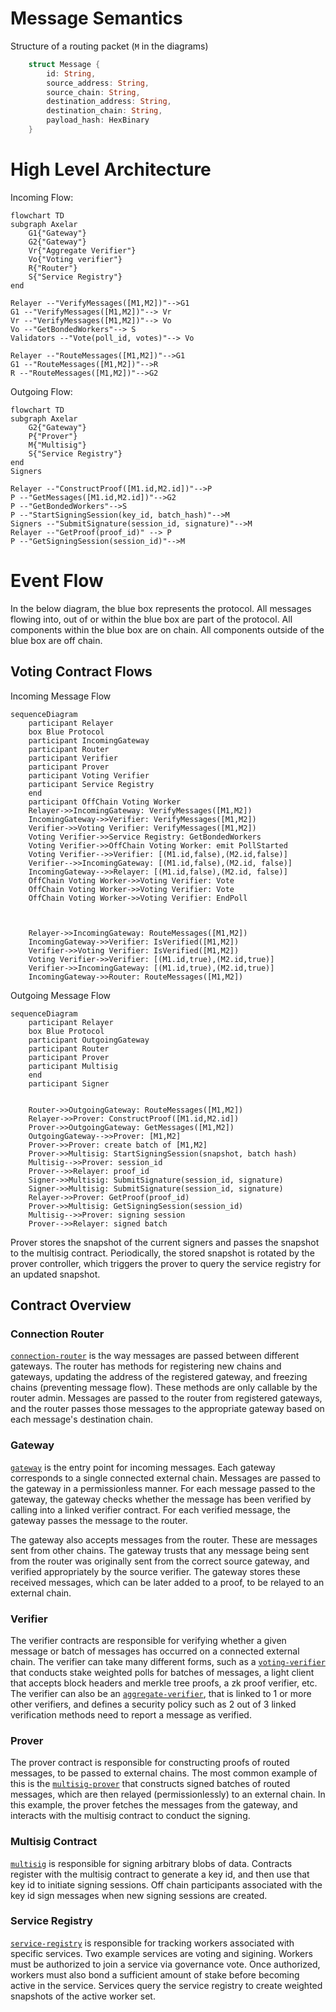 # Message Semantics
Structure of a routing packet (`M` in the diagrams)
```rust
    struct Message {
        id: String,
        source_address: String,
        source_chain: String,
        destination_address: String,
        destination_chain: String,
        payload_hash: HexBinary
    }
```
# High Level Architecture
Incoming Flow:
```mermaid
flowchart TD
subgraph Axelar
	G1{"Gateway"}
    G2{"Gateway"}
	Vr{"Aggregate Verifier"}
	Vo{"Voting verifier"}
	R{"Router"}
    S{"Service Registry"}
end

Relayer --"VerifyMessages([M1,M2])"-->G1
G1 --"VerifyMessages([M1,M2])"--> Vr
Vr --"VerifyMessages([M1,M2])"--> Vo
Vo --"GetBondedWorkers"--> S
Validators --"Vote(poll_id, votes)"--> Vo

Relayer --"RouteMessages([M1,M2])"-->G1
G1 --"RouteMessages([M1,M2])"-->R
R --"RouteMessages([M1,M2])"-->G2
```
Outgoing Flow:
```mermaid
flowchart TD
subgraph Axelar
    G2{"Gateway"}
    P{"Prover"}
    M{"Multisig"}
    S{"Service Registry"}
end
Signers

Relayer --"ConstructProof([M1.id,M2.id])"-->P
P --"GetMessages([M1.id,M2.id])"-->G2
P --"GetBondedWorkers"-->S
P --"StartSigningSession(key_id, batch_hash)"-->M
Signers --"SubmitSignature(session_id, signature)"-->M
Relayer --"GetProof(proof_id)" --> P
P --"GetSigningSession(session_id)"-->M
```

# Event Flow

In the below diagram, the blue box represents the protocol. All messages flowing into, out of or within the blue box
are part of the protocol. All components within the blue box are on chain. All components outside of the blue box are off chain.

## Voting Contract Flows
Incoming Message Flow
```mermaid
sequenceDiagram
    participant Relayer
    box Blue Protocol
    participant IncomingGateway
    participant Router
    participant Verifier
    participant Prover
    participant Voting Verifier
    participant Service Registry
    end
    participant OffChain Voting Worker
    Relayer->>IncomingGateway: VerifyMessages([M1,M2])
    IncomingGateway->>Verifier: VerifyMessages([M1,M2])
    Verifier->>Voting Verifier: VerifyMessages([M1,M2])
    Voting Verifier->>Service Registry: GetBondedWorkers
    Voting Verifier->>OffChain Voting Worker: emit PollStarted
    Voting Verifier-->>Verifier: [(M1.id,false),(M2.id,false)]
    Verifier-->>IncomingGateway: [(M1.id,false),(M2.id, false)]
    IncomingGateway-->>Relayer: [(M1.id,false),(M2.id, false)]
    OffChain Voting Worker->>Voting Verifier: Vote
    OffChain Voting Worker->>Voting Verifier: Vote
    OffChain Voting Worker->>Voting Verifier: EndPoll



    Relayer->>IncomingGateway: RouteMessages([M1,M2])
    IncomingGateway->>Verifier: IsVerified([M1,M2])
    Verifier->>Voting Verifier: IsVerified([M1,M2])
    Voting Verifier->>Verifier: [(M1.id,true),(M2.id,true)]
    Verifier->>IncomingGateway: [(M1.id,true),(M2.id,true)]
    IncomingGateway->>Router: RouteMessages([M1,M2])

```


Outgoing Message Flow
```mermaid
sequenceDiagram
    participant Relayer
    box Blue Protocol
    participant OutgoingGateway
    participant Router
    participant Prover
    participant Multisig
    end
    participant Signer


    Router->>OutgoingGateway: RouteMessages([M1,M2])
    Relayer->>Prover: ConstructProof([M1.id,M2.id])
    Prover->>OutgoingGateway: GetMessages([M1,M2])
    OutgoingGateway-->>Prover: [M1,M2]
    Prover->>Prover: create batch of [M1,M2]
    Prover->>Multisig: StartSigningSession(snapshot, batch hash)
    Multisig-->>Prover: session_id
    Prover-->>Relayer: proof_id
    Signer->>Multisig: SubmitSignature(session_id, signature)
    Signer->>Multisig: SubmitSignature(session_id, signature)
    Relayer->>Prover: GetProof(proof_id)
    Prover->>Multisig: GetSigningSession(session_id)
    Multisig-->>Prover: signing session
    Prover-->>Relayer: signed batch

```

Prover stores the snapshot of the current signers and passes the snapshot to the multisig contract.
Periodically, the stored snapshot is rotated by the prover controller, which triggers the prover to
query the service registry for an updated snapshot.


## Contract Overview

### Connection Router
[`connection-router`](./contracts/connection-router)  is the way messages are passed between different gateways. The router has methods for registering new chains and gateways, updating the address of the registered gateway, and freezing chains (preventing message flow). These methods are only callable by the router admin. Messages are passed to the router from registered gateways, and the router passes those messages to the appropriate gateway based on each message's destination chain.

### Gateway
 [`gateway`](./contracts/gateway) is the entry point for incoming messages. Each gateway corresponds to a single connected external chain. Messages are passed to the gateway in a permissionless manner. For each message passed to the gateway, the gateway checks whether the message has been verified by calling into a linked verifier contract. For each verified message, the gateway passes the message to the router.

The gateway also accepts messages from the router. These are messages sent from other chains. The gateway trusts that any message being sent from the router was originally sent from the correct source gateway, and verified appropriately by the source verifier. The gateway stores these received messages, which can be later added to a proof, to be relayed to an external chain.

### Verifier
The verifier contracts are responsible for verifying whether a given message or batch of messages has occurred on a connected external chain. The verifier can take many different forms, such as a [`voting-verifier`](./contracts/voting-verifier) that conducts stake weighted polls for batches of messages, a light client that accepts block headers and merkle tree proofs, a zk proof verifier, etc. The verifier can also be an [`aggregate-verifier`](./contracts/aggregate-verifier), that is linked to 1 or more other verifiers, and defines a security policy such as 2 out of 3 linked verification methods need to report a message as verified.

### Prover
The prover contract is responsible for constructing proofs of routed messages, to be passed to external chains. The most common example of this is the [`multisig-prover`](./contracts/multisig-prover) that constructs signed batches of routed messages, which are then relayed (permissionlessly) to an external chain. In this example, the prover fetches the messages from the gateway, and interacts with the multisig contract to conduct the signing.

### Multisig Contract
 [`multisig`](./contracts/multisig) is responsible for signing arbitrary blobs of data. Contracts register with the multisig contract to generate a key id, and then use that key id to initiate signing sessions. Off chain participants associated with the key id sign messages when new signing sessions are created.

### Service Registry
 [`service-registry`](./contracts/service-registry) is responsible for tracking workers associated with specific services. Two example services are voting and sigining. Workers must be authorized to join a service via governance vote. Once authorized, workers must also bond a sufficient amount of stake before becoming active in the service. Services query the service registry to create weighted snapshots of the active worker set.
